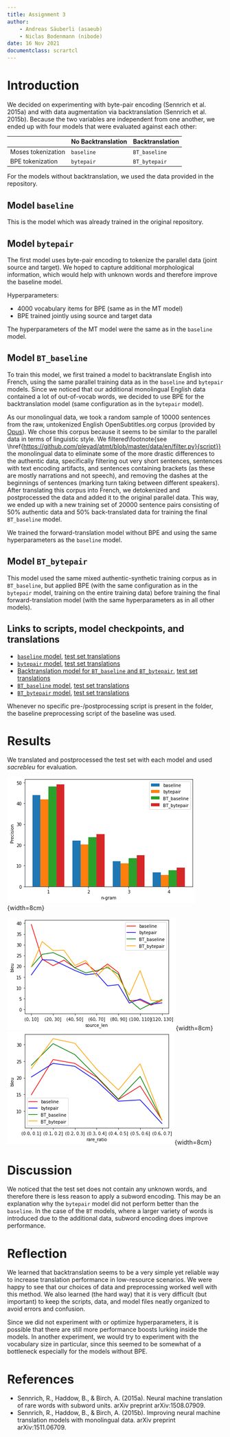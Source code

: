 ```yaml
---
title: Assignment 3
author:
    - Andreas Säuberli (asaeub)
    - Niclas Bodenmann (nibode)
date: 16 Nov 2021
documentclass: scrartcl
---
```


# Introduction

We decided on experimenting with byte-pair encoding (Sennrich et al. 2015a) and with data augmentation via backtranslation (Sennrich et al. 2015b). Because the two variables are independent from one another, we ended up with four models that were evaluated against each other:

|                     | No Backtranslation | Backtranslation |
|---------------------|--------------------|-----------------|
| Moses tokenization  | `baseline`         | `BT_baseline`   |
| BPE tokenization    | `bytepair`         | `BT_bytepair`   |

For the models without backtranslation, we used the data provided in the repository.

## Model `baseline`

This is the model which was already trained in the original repository.

## Model `bytepair`

The first model uses byte-pair encoding to tokenize the parallel data (joint source and target). We hoped to capture additional morphological information, which would help with unknown words and therefore improve the baseline model.

Hyperparameters:
- 4000 vocabulary items for BPE (same as in the MT model)
- BPE trained jointly using source and target data

The hyperparameters of the MT model were the same as in the `baseline` model.

## Model `BT_baseline`

To train this model, we first trained a model to backtranslate English into French, using the same parallel training data as in the `baseline` and `bytepair` models. Since we noticed that our additional monolingual English data contained a lot of out-of-vocab words, we decided to use BPE for the backtranslation model (same configuration as in the `bytepair` model).

As our monolingual data, we took a random sample of 10000 sentences from the raw, untokenized English OpenSubtitles.org corpus (provided by [Opus](https://opus.nlpl.eu/OpenSubtitles.php)). We chose this corpus because it seems to be similar to the parallel data in terms of linguistic style. We filtered\footnote{see \href{https://github.com/pleyad/atmt/blob/master/data/en/filter.py}{script}} the monolingual data to eliminate some of the more drastic differences to the authentic data, specifically filtering out very short sentences, sentences with text encoding artifacts, and sentences containing brackets (as these are mostly narrations and not speech), and removing the dashes at the beginnings of sentences (marking turn taking between different speakers). After translating this corpus into French, we detokenized and postprocessed the data and added it to the original parallel data. This way, we ended up with a new training set of 20000 sentence pairs consisting of 50% authentic data and 50% back-translated data for training the final `BT_baseline` model.

We trained the forward-translation model without BPE and using the same hyperparameters as the `baseline` model.

## Model `BT_bytepair`

This model used the same mixed authentic-synthetic training corpus as in `BT_baseline`, but applied BPE (with the same configuration as in the `bytepair` model, training on the entire training data) before training the final forward-translation model (with the same hyperparameters as in all other models).

## Links to scripts, model checkpoints, and translations

- [`baseline` model](https://github.com/pleyad/atmt/tree/master/assignments/03/baseline), [test set translations](https://github.com/pleyad/atmt/blob/master/assignments/03/baseline/translations.p.txt)
- [`bytepair` model](https://github.com/pleyad/atmt/tree/master/assignments/03/spm_vanilla), [test set translations](https://github.com/pleyad/atmt/blob/master/assignments/03/spm_vanilla/translations/postprocessed_spm_vanilla_fully_trained.txt)
- [Backtranslation model for `BT_baseline` and `BT_bytepair`](https://github.com/pleyad/atmt/tree/master/assignments/03/backtranslation/en2fr), [test set translations](https://github.com/pleyad/atmt/blob/master/assignments/03/backtranslation/en2fr/data/translated/postprocessed_mono.fr)
- [`BT_baseline` model](https://github.com/pleyad/atmt/tree/master/assignments/03/backtranslation/doubledata_baseline), [test set translations](https://github.com/pleyad/atmt/blob/master/assignments/03/backtranslation/doubledata_baseline/translations.txt)
- [`BT_bytepair` model](https://github.com/pleyad/atmt/tree/master/assignments/03/backtranslation/doubledata_spm), [test set translations](https://github.com/pleyad/atmt/blob/master/assignments/03/backtranslation/doubledata_spm/translations.txt)

Whenever no specific pre-/postprocessing script is present in the folder, the baseline preprocessing script of the baseline was used.

# Results

We translated and postprocessed the test set with each model and used *sacrebleu* for evaluation.

![n-gram precisions of all models](img/n-gram-precision.png){width=8cm}

![Performance across different sentence lengths](img/len-bleu.png){width=8cm}
![Performance across different ratios of rare words](img/rare-bleu.png){width=8cm}

# Discussion

We noticed that the test set does not contain any unknown words, and therefore there is less reason to apply a subword encoding. This may be an explanation why the `bytepair` model did not perform better than the `baseline`. In the case of the `BT` models, where a larger variety of words is introduced due to the additional data, subword encoding does improve performance.

# Reflection

We learned that backtranslation seems to be a very simple yet reliable way to increase translation performance in low-resource scenarios. We were happy to see that our choices of data and preprocessing worked well with this method. We also learned (the hard way) that it is very difficult (but important) to keep the scripts, data, and model files neatly organized to avoid errors and confusion.

Since we did not experiment with or optimize hyperparameters, it is possible that there are still more performance boosts lurking inside the models. In another experiment, we would try to experiment with the vocabulary size in particular, since this seemed to be somewhat of a bottleneck especially for the models without BPE.

# References

- Sennrich, R., Haddow, B., & Birch, A. (2015a). Neural machine translation of rare words with subword units. arXiv preprint arXiv:1508.07909.
- Sennrich, R., Haddow, B., & Birch, A. (2015b). Improving neural machine translation models with monolingual data. arXiv preprint arXiv:1511.06709.
